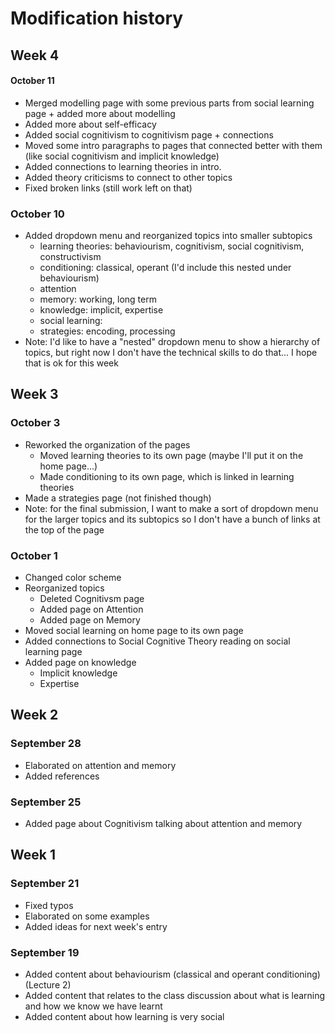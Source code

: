 # Modification history
## Week 4
#### October 11
- Merged modelling page with some previous parts from social learning page + added more about modelling
- Added more about self-efficacy
- Added social cognitivism to cognitivism page + connections
- Moved some intro paragraphs to pages that connected better with them (like social cognitivism and implicit knowledge)
- Added connections to learning theories in intro.
- Added theory criticisms to connect to other topics
- Fixed broken links (still work left on that)
### October 10
- Added dropdown menu and reorganized topics into smaller subtopics
  - learning theories: behaviourism, cognitivism, social cognitivism, constructivism
  - conditioning: classical, operant (I'd include this nested under behaviourism)
  - attention
  - memory: working, long term
  - knowledge: implicit, expertise
  - social learning:
  - strategies: encoding, processing
- Note: I'd like to have a "nested" dropdown menu to show a hierarchy of topics, but right now I don't have the technical skills to do that... I hope that is ok for this week
## Week 3
### October 3
- Reworked the organization of the pages
  - Moved learning theories to its own page (maybe I'll put it on the home page...)
  - Made conditioning to its own page, which is linked in learning theories
- Made a strategies page (not finished though)
- Note: for the final submission, I want to make a sort of dropdown menu for the larger topics and its subtopics so I don't have a bunch of links at the top of the page
### October 1
- Changed color scheme
- Reorganized topics
  - Deleted Cognitivsm page
  - Added page on Attention
  - Added page on Memory
- Moved social learning on home page to its own page
- Added connections to Social Cognitive Theory reading on social learning page
- Added page on knowledge
  - Implicit knowledge
  - Expertise
## Week 2
### September 28
- Elaborated on attention and memory
- Added references
### September 25
- Added page about Cognitivism talking about attention and memory
## Week 1
### September 21
- Fixed typos
- Elaborated on some examples
- Added ideas for next week's entry
### September 19
- Added content about behaviourism (classical and operant conditioning) (Lecture 2)
- Added content that relates to the class discussion about what is learning and how we know we have learnt
- Added content about how learning is very social
